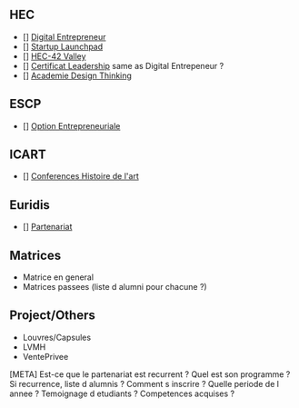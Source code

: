 <!-- TITLE: Partenariats, Matrices, Projects -->
<!-- SUBTITLE: A quick summary of Partenariats, Matrices, Projects -->

## HEC
- [] [Digital Entrepreneur](/cursus/partenariats/digital-entrepreneur)
- [] [Startup Launchpad](/cursus/partenariats/startup-launchpad)
- [] [HEC-42 Valley](/cursus/partenariats/hec-valley)
- [] [Certificat Leadership](/cursus/partenariats/leadership) same as Digital Entrepeneur ?
- [] [Academie Design Thinking](/cursus/partenariats/design-thinking)
## ESCP
- [] [Option Entrepreneuriale](/cursus/partenariats/option-E)

## ICART
- [] [Conferences Histoire de l'art](/cursus/partenariats/conferences-icart)

## Euridis
- [] [Partenariat](/cursus/partenariats/random-partnership)

## Matrices
- Matrice en general
- Matrices passees (liste d alumni pour chacune ?)

## Project/Others

- Louvres/Capsules
- LVMH
- VentePrivee


[META] Est-ce que le partenariat est recurrent ? Quel est son programme ? Si recurrence, liste d alumnis ? Comment s inscrire ? Quelle periode de l annee ? Temoignage d etudiants ? Competences acquises ? 

